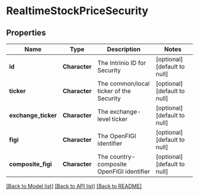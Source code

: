 # RealtimeStockPriceSecurity

## Properties
Name | Type | Description | Notes
------------ | ------------- | ------------- | -------------
**id** | **Character** | The Intrinio ID for Security | [optional] [default to null]
**ticker** | **Character** | The common/local ticker of the Security | [optional] [default to null]
**exchange_ticker** | **Character** | The exchange-level ticker | [optional] [default to null]
**figi** | **Character** | The OpenFIGI identifier | [optional] [default to null]
**composite_figi** | **Character** | The country-composite OpenFIGI identifier | [optional] [default to null]

[[Back to Model list]](../README.md#documentation-for-models) [[Back to API list]](../README.md#documentation-for-api-endpoints) [[Back to README]](../README.md)


